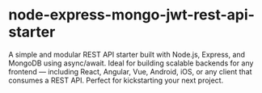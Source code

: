 # node-express-mongo-jwt-rest-api-starter
A simple and modular REST API starter built with Node.js, Express, and MongoDB using async/await. Ideal for building scalable backends for any frontend — including React, Angular, Vue, Android, iOS, or any client that consumes a REST API. Perfect for kickstarting your next project.
